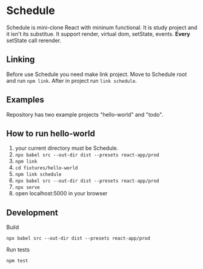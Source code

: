 # Schedule

Schedule is mini-clone React with mininum functional.
It is study project and it isn't its substitue.
It support render, virtual dom, setState, events.
**Every** setState call rerender.

## Linking

Before use Schedule you need make link project.
Move to Schedule root and run `npm link`.
After in project run `link schedule`.

## Examples

Repository has two example projects "hello-world" and "todo".

## How to run hello-world

1. your current directory must be Schedule.
2. `npx babel src --out-dir dist --presets react-app/prod`
3. `npm link`
4. `cd fixtures/hello-world`
5. `npm link schedule`
6. `npx babel src --out-dir dist --presets react-app/prod`
7. `npx serve`
8. open localhost:5000 in your browser

## Development

Build
  
`npx babel src --out-dir dist --presets react-app/prod`

Run tests

  `npm test`

